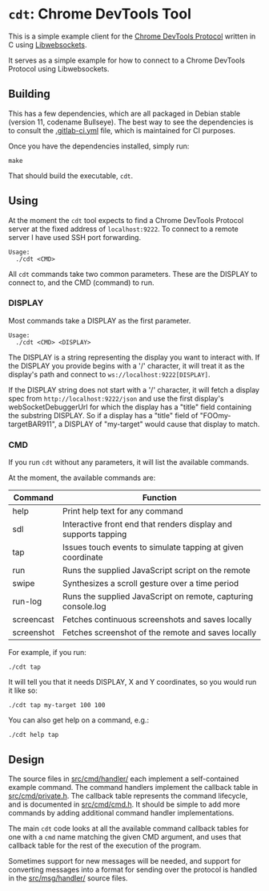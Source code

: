 `cdt`: Chrome DevTools Tool
===========================

This is a simple example client for the
[Chrome DevTools Protocol](https://chromedevtools.github.io/devtools-protocol/)
written in C using [Libwebsockets](https://libwebsockets.org/).

It serves as a simple example for how to connect to a Chrome DevTools Protocol using Libwebsockets.

Building
--------

This has a few dependencies, which are all packaged in Debian stable (version 11, codename Bullseye). The best way to see the dependencies is to consult the [.gitlab-ci.yml](.gitlab-ci.yml) file, which is maintained for CI purposes.

Once you have the dependencies installed, simply run:

```
make
```

That should build the executable, `cdt`.

Using
-----

At the moment the `cdt` tool expects to find a Chrome DevTools Protocol server at the fixed address of `localhost:9222`. To connect to a remote server I have used SSH port forwarding.

```
Usage:
  ./cdt <CMD>
```

All `cdt` commands take two common parameters. These are the DISPLAY to connect to, and the CMD (command) to run.

### DISPLAY

Most commands take a DISPLAY as the first parameter.

```
Usage:
  ./cdt <CMD> <DISPLAY>
```

The DISPLAY is a string representing the display you want to interact with. If the DISPLAY you provide begins with a '/' character, it will treat it as the display's path and connect to `ws://localhost:9222[DISPLAY]`.

If the DISPLAY string does not start with a '/' character, it will fetch a display spec from `http://localhost:9222/json` and use the first display's webSocketDebuggerUrl for which the display has a "title" field containing the substring DISPLAY. So if a display has a "title" field of "FOOmy-targetBAR911", a DISPLAY of "my-target" would cause that display to match.

### CMD

If you run `cdt`  without any parameters, it will list the available commands.

At the moment, the available commands are:

| Command    | Function                                                        |
| ---------- | --------------------------------------------------------------- |
| help       | Print help text for any command                                 |
| sdl        | Interactive front end that renders display and supports tapping |
| tap        | Issues touch events to simulate tapping at given coordinate     |
| run        | Runs the supplied JavaScript script on the remote               |
| swipe      | Synthesizes a scroll gesture over a time period                 |
| run-log    | Runs the supplied JavaScript on remote, capturing console.log   |
| screencast | Fetches continuous screenshots and saves locally                |
| screenshot | Fetches screenshot of the remote and saves locally              |

For example, if you run:

```
./cdt tap
```

It will tell you that it needs DISPLAY, X and Y coordinates, so you would run it like so:

```
./cdt tap my-target 100 100
```

You can also get help on a command, e.g.:

```
./cdt help tap
```

Design
------

The source files in [src/cmd/handler/](src/cmd/handler/) each implement a self-contained example
command. The command handlers implement the callback table in
[src/cmd/private.h]([src/cmd/private.h]). The callback table represents the command lifecycle,
and is documented in [src/cmd/cmd.h](src/cmd/cmd.h). It should be simple to add more commands
by adding additional command handler implementations.

The main `cdt` code looks at all the available command callback tables for
one with a `cmd` name matching the given CMD argument, and uses that callback
table for the rest of the execution of the program.

Sometimes support for new messages will be needed, and support for converting
messages into a format for sending over the protocol is handled in the
[src/msg/handler/](src/msg/handler/) source files.
